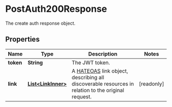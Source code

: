 

# PostAuth200Response

The create auth response object.

## Properties

| Name | Type | Description | Notes |
|------------ | ------------- | ------------- | -------------|
|**token** | **String** | The JWT token. |  |
|**link** | [**List&lt;LinkInner&gt;**](LinkInner.md) | A [HATEOAS](https://en.wikipedia.org/wiki/HATEOAS) link object, describing all discoverable resources in relation to the original request. |  [readonly] |



